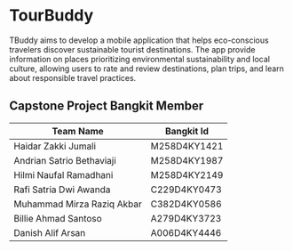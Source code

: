 # TourBuddy

TBuddy aims to develop a mobile application that helps eco-conscious travelers discover sustainable tourist destinations. The app provide information on places prioritizing environmental sustainability and local culture, allowing users to rate and review destinations, plan trips, and learn about responsible travel practices.

## Capstone Project Bangkit Member

| Team Name                  | Bangkit Id   |
| -------------------------  | -----------  |
| Haidar Zakki Jumali        | M258D4KY1421 |
| Andrian Satrio Bethaviaji  | M258D4KY1987 |
| Hilmi Naufal Ramadhani     | M258D4KY2149 |
| Rafi Satria Dwi Awanda     | C229D4KY0473 |
| Muhammad Mirza Raziq Akbar | C382D4KY0586 |
| Billie Ahmad Santoso       | A279D4KY3723 |
| Danish Alif Arsan          | A006D4KY4446 |
